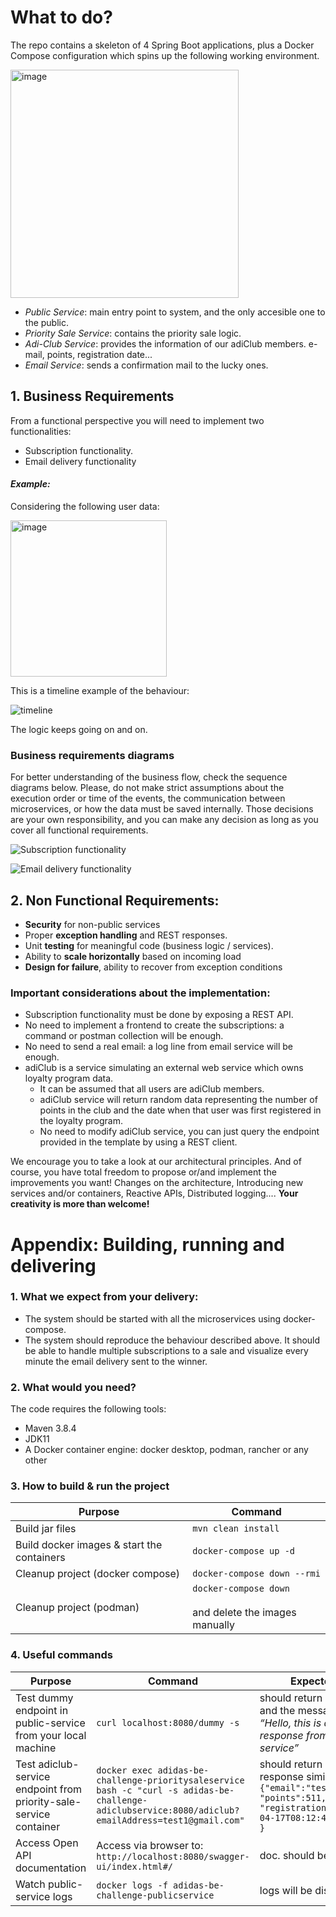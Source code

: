 # What to do?

The repo contains a skeleton of 4 Spring Boot applications, plus a Docker Compose configuration which spins up the
following working environment.

<img width="365" alt="image" src="https://user-images.githubusercontent.com/15728394/199699196-3bf20be2-cc51-4718-8cc2-454c8397c9d4.png">

- _Public Service_: main entry point to system, and the only accesible one to the public.
- _Priority Sale Service_: contains the priority sale logic.
- _Adi-Club Service_: provides the information of our adiClub members. e-mail, points, registration date...
- _Email Service_: sends a confirmation mail to the lucky ones.

## 1. Business Requirements

From a functional perspective you will need to implement two functionalities:

- Subscription functionality.
- Email delivery functionality

#### _Example:_

Considering the following user data:

<img width="250" alt="image" src="https://user-images.githubusercontent.com/15728394/210075353-69cfef77-9de6-474a-af12-ff1c7cd70ccd.png">

This is a timeline example of the behaviour:

![timeline](https://user-images.githubusercontent.com/15728394/210075366-60020f11-6d3d-4f7e-a67d-708604228699.png)

The logic keeps going on and on.

### Business requirements diagrams

For better understanding of the business flow, check the sequence diagrams below.
Please, do not make strict assumptions about the execution order or time of the events, the communication between
microservices, or how the data must be saved internally. Those decisions are your own responsibility, and you can make
any decision as long as you cover all functional requirements.

![Subscription functionality](https://user-images.githubusercontent.com/5638405/204595709-a1802e67-0ded-4139-9eae-f988a9da954d.png)

![Email delivery functionality](https://user-images.githubusercontent.com/5638405/204595722-8efda463-fa95-4e15-b873-d838bb9beaf9.png)

## 2. Non Functional Requirements:

- **Security** for non-public services
- Proper **exception handling** and REST responses.​
- Unit **testing** for meaningful code (business logic / services).​
- Ability to **scale horizontally** based on incoming load
- **Design for failure**, ability to recover from exception conditions

### Important considerations about the implementation:

- Subscription functionality must be done by exposing a REST API.
- No need to implement a frontend to create the subscriptions: a command or postman collection will be enough.
- No need to send a real email: a log line from email service will be enough.
- adiClub is a service simulating an external web service which owns loyalty program data.
    - It can be assumed that all users are adiClub members.
    - adiClub service will return random data representing the number of points in the club and the date when that user
      was first registered in the loyalty program.
    - No need to modify adiClub service, you can just query the endpoint provided in the template by using a REST
      client.

We encourage you to take a look at our architectural principles. And of course, you have total freedom to propose or/and
implement the improvements you want! Changes on the architecture, Introducing new services and/or containers, Reactive
APIs, Distributed logging.... **Your creativity is more than welcome!**

# Appendix: Building, running and delivering

### 1. What we expect from your delivery:

- The system should be started with all the microservices using docker-compose.
- The system should reproduce the behaviour described above. It should be able to handle multiple subscriptions to a
  sale and visualize every minute the email delivery sent to the winner.

### 2. What would you need?

The code requires the following tools:

- Maven 3.8.4
- JDK11
- A Docker container engine: docker desktop, podman, rancher or any other

### 3. How to build & run the project

| **Purpose**                                | **Command**                                          |
|--------------------------------------------|-------------------------------------------------------|
| Build jar files                            | ```mvn clean install```                                    |
| Build docker images & start the containers | ```docker-compose up -d```                                  |
| Cleanup project (docker compose)           | ```docker-compose down --rmi```                             |
| Cleanup project (podman)                   | ```docker-compose down```  <br><br> and delete the images manually |

### 4. Useful commands

| **Purpose** | **Command** | **Expected result** |
|-------------|--------------|---------------------|
| Test dummy endpoint in public-service from your local machine| ```curl localhost:8080/dummy -s``` |should return http status 200 and the message: <br>*“Hello, this is a dummy response from public service”* |
| Test adiclub-service endpoint from priority-sale-service container|```docker exec adidas-be-challenge-prioritysaleservice bash -c "curl -s adidas-be-challenge-adiclubservice:8080/adiclub?emailAddress=test1@gmail.com"```| should return a json response similar to: ```{"email":"test1@gmail.com",```<br>```"points":511,```<br>```"registrationDate":"2022-04-17T08:12:41.467026Z"```<br>```}```|
| Access Open API documentation|Access via browser to: <br> ```http://localhost:8080/swagger-ui/index.html#/```|doc. should be displayed|
| Watch public-service logs| ```docker logs -f adidas-be-challenge-publicservice``` | logs will be displayed|



